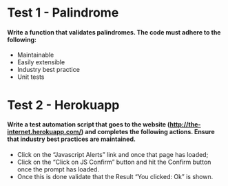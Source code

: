 # Test 1 - Palindrome

####	Write a function that validates palindromes. The code must adhere to the following: 
-	Maintainable
-	Easily extensible
-	Industry best practice
-	Unit tests

# Test 2 - Herokuapp 

####	Write a test automation script that goes to the website (http://the-internet.herokuapp.com/) and completes the following actions. Ensure that industry best practices are maintained.
-	Click on the “Javascript Alerts” link and once that page has loaded; 
-	Click on the “Click on JS Confirm” button and hit the Confirm button once the prompt has loaded. 
-	Once this is done validate that the Result “You clicked: Ok” is shown. 

